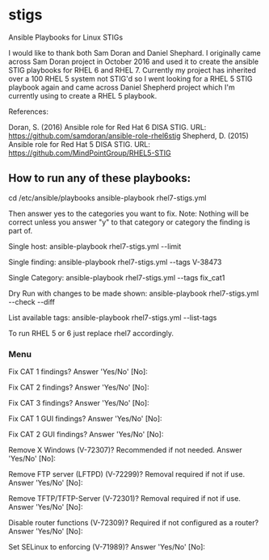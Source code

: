 # stigs
Ansible Playbooks for Linux STIGs


I would like to thank both Sam Doran and Daniel Shephard. I originally came across Sam Doran project in October 2016 and used it to create the ansible STIG playbooks for RHEL 6 and RHEL 7. Currently my project has inherited over a 100 RHEL 5 system not STIG'd so I went looking for a RHEL 5 STIG playbook again and came across Daniel Shepherd project which I'm currently using to create a RHEL 5 playbook.   


References:

Doran, S. (2016) Ansible role for Red Hat 6 DISA STIG. URL: https://github.com/samdoran/ansible-role-rhel6stig
Shepherd, D. (2015) Ansible role for Red Hat 5 DISA STIG. URL: https://github.com/MindPointGroup/RHEL5-STIG


## How to run any of these playbooks:

cd /etc/ansible/playbooks
ansible-playbook rhel7-stigs.yml

Then answer yes to the categories you want to fix.
Note: Nothing will be correct unless you answer "y" to that category or category the finding is part of.

Single host:
ansible-playbook rhel7-stigs.yml --limit <hostname>

Single finding:
ansible-playbook rhel7-stigs.yml --tags V-38473

Single Category:
ansible-playbook rhel7-stigs.yml --tags fix_cat1

Dry Run with changes to be made shown:
ansible-playbook rhel7-stigs.yml --check --diff

List available tags:
ansible-playbook rhel7-stigs.yml --list-tags

To run RHEL 5 or 6 just replace rhel7 accordingly. 

### Menu

Fix CAT 1 findings? Answer 'Yes/No' [No]:

Fix CAT 2 findings? Answer 'Yes/No' [No]:

Fix CAT 3 findings? Answer 'Yes/No' [No]:

Fix CAT 1 GUI findings? Answer 'Yes/No' [No]:

Fix CAT 2 GUI findings? Answer 'Yes/No' [No]:

Remove X Windows (V-72307)? Recommended if not needed.  Answer 'Yes/No' [No]:

Remove FTP server (LFTPD) (V-72299)? Removal required if not if use. Answer 'Yes/No' [No]:

Remove TFTP/TFTP-Server (V-72301)? Removal required if not if use.  Answer 'Yes/No' [No]:

Disable router functions (V-72309)? Required if not configured as a router? Answer 'Yes/No' [No]:

Set SELinux to enforcing (V-71989)? Answer 'Yes/No' [No]:


